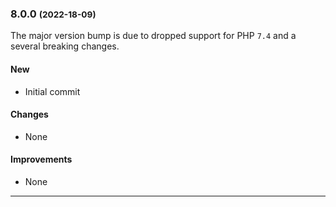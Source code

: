 ### 8.0.0 <small>(2022-18-09)</small>

The major version bump is due to dropped support for PHP `7.4` and a several breaking changes.

#### New

* Initial commit

#### Changes

* None

#### Improvements

* None

--------------------------------------------------------
